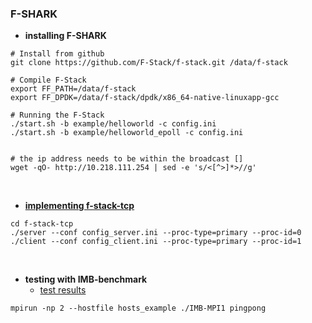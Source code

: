 ### F-SHARK

- **installing F-SHARK**
```
# Install from github
git clone https://github.com/F-Stack/f-stack.git /data/f-stack

# Compile F-Stack
export FF_PATH=/data/f-stack
export FF_DPDK=/data/f-stack/dpdk/x86_64-native-linuxapp-gcc

# Running the F-Stack
./start.sh -b example/helloworld -c config.ini
./start.sh -b example/helloworld_epoll -c config.ini


# the ip address needs to be within the broadcast []
wget -qO- http://10.218.111.254 | sed -e 's/<[^>]*>//g'
```

<br>

- **[implementing f-stack-tcp](f-stack-tcp)**
```
cd f-stack-tcp
./server --conf config_server.ini --proc-type=primary --proc-id=0
./client --conf config_client.ini --proc-type=primary --proc-id=1

```

<br>

- **testing with IMB-benchmark**
    - [test results](results/traditional_test.md)
```
mpirun -np 2 --hostfile hosts_example ./IMB-MPI1 pingpong
```
